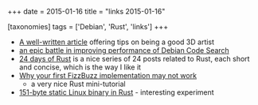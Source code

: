 +++
date = 2015-01-16
title = "links 2015-01-16"

[taxonomies]
tags = ['Debian', 'Rust', 'links']
+++

-   [A well-written article] offering tips on being a good 3D artist
-   [an epic battle in improving performance of Debian Code Search]
-   [24 days of Rust] is a nice series of 24 posts related to Rust, each
    short and concise, which is the way I like it
-   [Why your first FizzBuzz implementation may not work]
    -   a very nice Rust mini-tutorial
-   [151-byte static Linux binary in Rust] - interesting experiment

  [A well-written article]: http://glenmoyes.com/articles/to_those_learning_3d
  [an epic battle in improving performance of Debian Code Search]: https://people.debian.org/~stapelberg//2014/12/23/code-search-taming-the-latency-tail
  [24 days of Rust]: https://siciarz.net/tag/24%20days%20of%20rust
  [Why your first FizzBuzz implementation may not work]: http://chrismorgan.info/blog/rust-fizzbuzz.html
  [151-byte static Linux binary in Rust]: http://mainisusuallyafunction.blogspot.com/2015/01/151-byte-static-linux-binary-in-rust.html

